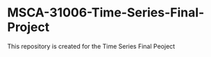 # MSCA-31006-Time-Series-Final-Project
This repository is created for the Time Series Final Peoject
